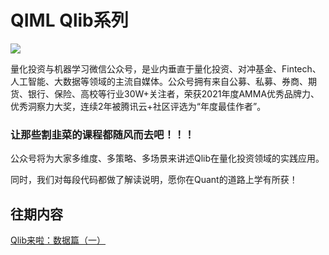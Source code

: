 # QIML Qlib系列

<img src="https://github.com/QuantWorld2022/backtrader/blob/master/QIML.jpg">

量化投资与机器学习微信公众号，是业内垂直于量化投资、对冲基金、Fintech、人工智能、大数据等领域的主流自媒体。公众号拥有来自公募、私募、券商、期货、银行、保险、高校等行业30W+关注者，荣获2021年度AMMA优秀品牌力、优秀洞察力大奖，连续2年被腾讯云+社区评选为“年度最佳作者”。

### **让那些割韭菜的课程都随风而去吧！！！**

公众号将为大家多维度、多策略、多场景来讲述Qlib在量化投资领域的实践应用。

同时，我们对每段代码都做了解读说明，愿你在Quant的道路上学有所获！  


## 往期内容
[Qlib来啦：数据篇（一）](https://mp.weixin.qq.com/s?__biz=MzAxNTc0Mjg0Mg==&mid=2653329706&idx=1&sn=14ac0eb103889162b4ceab201032bd65&chksm=802d5b3fb75ad2296dbb51084e4fc7cd3fe743aea5d67691f22ecd79176ebee29b680b41fe55&token=563856683&lang=zh_CN#rd)
